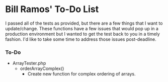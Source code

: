 # Bill Ramos' To-Do List

I passed all of the tests as provided, but there are a few things that I want to update/change. These functions have a few issues that would pop up in a production environment but I wanted to get the test back to you in a timely fashion. I'd like to take some time to address those issues post-deadline.

### To-Do
- ArrayTester.php
  - orderArrayComplex()
    - Create new function for complex ordering of arrays.

